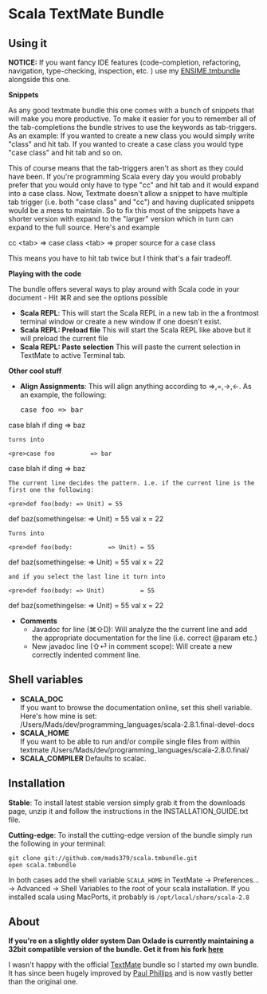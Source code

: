Scala TextMate Bundle
=====================

Using it
--------

**NOTICE:** If you want fancy IDE features (code-completion, refactoring, navigation, type-checking, inspection, etc. ) use my [ENSIME.tmbundle](https://github.com/mads379/ensime.tmbundle "ENSIME.tmbundle") alongside this one.

**Snippets** 

As any good textmate bundle this one comes with a bunch of snippets that will make you more productive. To make it easier for you to remember all of the tab-completions the bundle strives to use the keywords as tab-triggers. As an example: If you wanted to create a new class you would simply write "class" and hit tab. If you wanted to create a case class you would type "case class" and hit tab and so on. 

This of course means that the tab-triggers aren't as short as they could have been. If you're programming Scala every day you would probably prefer that you would only have to type "cc" and hit tab and it would expand into a case class. Now, Textmate doesn't allow a snippet to have multiple tab trigger (i.e. both "case class" and "cc") and having duplicated snippets would be a mess to maintain. So to fix this most of the snippets have a shorter version with expand to the "larger" version which in turn can expand to the full source. Here's and example

cc &lt;tab&gt; => case class &lt;tab&gt; => proper source for a case class

This means you have to hit tab twice but I think that's a fair tradeoff.

**Playing with the code**

The bundle offers several ways to play around with Scala code in your document - Hit ⌘R and see the options possible

- **Scala REPL**: This will start the Scala REPL in a new tab in the a frontmost terminal window or create a new window if one doesn't exist. 
- **Scala REPL: Preload file** This will start the Scala REPL like above but it will preload the current file
- **Scala REPL: Paste selection** This will paste the current selection in TextMate to active Terminal tab.

**Other cool stuff**

- **Align Assignments**: This will align anything according to =>,=,->,<-. As an example, the following: 

	<pre>case foo => bar
case blah if ding => baz</pre> 
	
	turns into 
	
	<pre>case foo          => bar
case blah if ding => baz</pre> 
	
	The current line decides the pattern. i.e. if the current line is the first one the following: 
	
	<pre>def foo(body: => Unit) = 55
def baz(somethingelse: => Unit) = 55
val x = 22</pre>
			
	Turns into
			
	<pre>def foo(body:          => Unit) = 55
def baz(somethingelse: => Unit) = 55
val x = 22</pre>
			
	and if you select the last line it turn into
	
	<pre>def foo(body: => Unit)          = 55
def baz(somethingelse: => Unit) = 55
val x                           = 22</pre>

- **Comments**
  - Javadoc for line (⌘⇧D): Will analyze the the current line and add the appropriate documentation for the line (i.e. correct @param etc.)
  - New javadoc line (⇧⏎ in comment scope): Will create a new correctly indented comment line.

Shell variables
---------------

- **SCALA_DOC**    
If you want to browse the documentation online, set this shell variable. Here's how mine is set: /Users/Mads/dev/programming\_languages/scala-2.8.1.final-devel-docs
- **SCALA_HOME**    
If you want to be able to run and/or compile single files from within textmate /Users/Mads/dev/programming\_languages/scala-2.8.0.final/
- **SCALA_COMPILER**
Defaults to scalac. 

Installation
------------

**Stable**: To install latest stable version simply grab it from the downloads page, unzip it and follow the instructions in the INSTALLATION_GUIDE.txt file. 

**Cutting-edge**: To install the cutting-edge version of the bundle simply run the following in your terminal:

<pre><code>git clone git://github.com/mads379/scala.tmbundle.git
open scala.tmbundle
</code></pre>

In both cases add the shell variable <code>SCALA\_HOME</code> in TextMate -> Preferences... -> Advanced -> Shell Variables to the root of your scala installation. If you installed scala using MacPorts, it probably is <code>/opt/local/share/scala-2.8</code>

About
-----

**If you're on a slightly older system Dan Oxlade is currently maintaining a 32bit compatible version of the bundle. Get it from his fork [here](http://github.com/oxlade39/scala.tmbundle "here")**

I wasn't happy with the official [TextMate](http://macromates.com/) bundle so I started my own bundle. It has since been hugely improved by [Paul Phillips](http://github.com/paulp) and is now vastly better than the original one.
